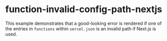 # function-invalid-config-path-nextjs

This example demonstrates that a good-looking error is rendered if one of the entries in `functions` within `vercel.json` is an invalid path if Next.js is used.
